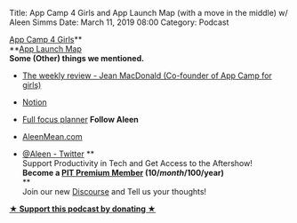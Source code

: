 Title: App Camp 4 Girls and App Launch Map (with a move in the middle) w/ Aleen Simms
Date: March 11, 2019 08:00
Category: Podcast

[App Camp 4 Girls](https://appcamp4girls.com/)**  
**[App Launch Map](https://applaunchmap.com/)  
**Some (Other) things we mentioned.**

  * [The weekly review - Jean MacDonald (Co-founder of App Camp for girls)](https://theweeklyreview.fm/)
  * [Notion](https://www.notion.so/)
  * [Full focus planner](https://fullfocusplanner.com/)
**Follow Aleen**

  * [AleenMean.com](https://aleenmean.com/)
  * [@Aleen - Twitter](https://twitter.com/aleen)
**  
Support Productivity in Tech and Get Access to the Aftershow!  
**Become a [PIT Premium Member](https://productivityintech.com/memberships) ($10/month/$100/year)**  
**  
Join our new [Discourse](https://discourse.productivityintech.com/) and Tell us your thoughts!  
  


**[★ Support this podcast by donating ★](Https://ko-fi.com/jayandjaymedia)**


